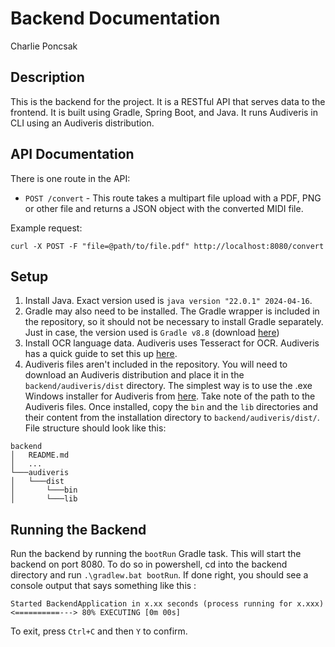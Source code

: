 # Backend Documentation

Charlie Poncsak

## Description

This is the backend for the project. It is a RESTful API that serves data to the frontend. It is built using Gradle, Spring Boot, and Java.
It runs Audiveris in CLI using an Audiveris distribution.

## API Documentation

There is one route in the API:

- `POST /convert` - This route takes a multipart file upload with a PDF, PNG or other file and returns a JSON object with the converted MIDI file.

Example request:
```
curl -X POST -F "file=@path/to/file.pdf" http://localhost:8080/convert
```

## Setup

1. Install Java. Exact version used is `java version "22.0.1" 2024-04-16`.
2. Gradle may also need to be installed. The Gradle wrapper is included in the repository, so it should not be necessary to install Gradle separately. Just in case, the version used is `Gradle v8.8` (download [here](https://gradle.org/releases/))
3. Install OCR language data. Audiveris uses Tesseract for OCR. Audiveris has a quick guide to set this up [here](https://audiveris.github.io/audiveris/_pages/install/languages/).
4. Audiveris files aren't included in the repository. You will need to download an Audiveris distribution and place it in the `backend/audiveris/dist` directory.
The simplest way is to use the .exe Windows installer for Audiveris from [here](https://github.com/Audiveris/audiveris/releases/tag/5.3.1).
Take note of the path to the Audiveris files. Once installed, copy the `bin` and the `lib` directories and their content from the installation directory to `backend/audiveris/dist/`.
File structure should look like this:
```
backend
│   README.md
│   ...
└───audiveris
│   └───dist
│       └───bin
│       └───lib
```

## Running the Backend

Run the backend by running the `bootRun` Gradle task. This will start the backend on port 8080.
To do so in powershell, cd into the backend directory and run `.\gradlew.bat bootRun`.
If done right, you should see a console output that says something like this :
```
Started BackendApplication in x.xx seconds (process running for x.xxx)
<==========---> 80% EXECUTING [0m 00s]
```

To exit, press `Ctrl+C` and then `Y` to confirm.
